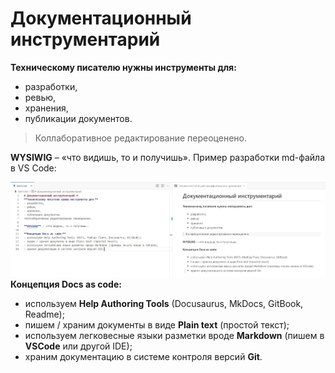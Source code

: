 # Документационный инструментарий

**Техническому писателю нужны инструменты для:**

- разработки,
- ревью, 
- хранения,
- публикации документов.

>Коллаборативное редактирование переоценено.

**WYSIWIG** – «что видишь, то и получишь». Пример разработки md-файла в VS Code:

![Пример разработки md-файла в VS Code](images/techdoc1.jpg)
**Концепция Docs as code:**

- используем **Help Authoring Tools** (Docusaurus, MkDocs, GitBook, Readme);
- пишем / храним документы в виде **Plain text** (простой текст);
- используем легковесные языки разметки вроде **Markdown** (пишем в **VSCode** или другой IDE);
- храним документацию в системе контроля версий **Git**.